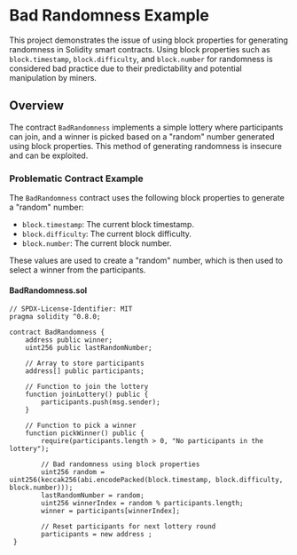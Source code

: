 # Bad Randomness Example

This project demonstrates the issue of using block properties for generating randomness in Solidity smart contracts. Using block properties such as `block.timestamp`, `block.difficulty`, and `block.number` for randomness is considered bad practice due to their predictability and potential manipulation by miners.

## Overview

The contract `BadRandomness` implements a simple lottery where participants can join, and a winner is picked based on a "random" number generated using block properties. This method of generating randomness is insecure and can be exploited.

### Problematic Contract Example

The `BadRandomness` contract uses the following block properties to generate a "random" number:

- `block.timestamp`: The current block timestamp.
- `block.difficulty`: The current block difficulty.
- `block.number`: The current block number.

These values are used to create a "random" number, which is then used to select a winner from the participants.

#### BadRandomness.sol

```solidity
// SPDX-License-Identifier: MIT
pragma solidity ^0.8.0;

contract BadRandomness {
    address public winner;
    uint256 public lastRandomNumber;

    // Array to store participants
    address[] public participants;

    // Function to join the lottery
    function joinLottery() public {
        participants.push(msg.sender);
    }

    // Function to pick a winner
    function pickWinner() public {
        require(participants.length > 0, "No participants in the lottery");

        // Bad randomness using block properties
        uint256 random = uint256(keccak256(abi.encodePacked(block.timestamp, block.difficulty, block.number)));
        lastRandomNumber = random;
        uint256 winnerIndex = random % participants.length;
        winner = participants[winnerIndex];

        // Reset participants for next lottery round
        participants = new address ;
 }
